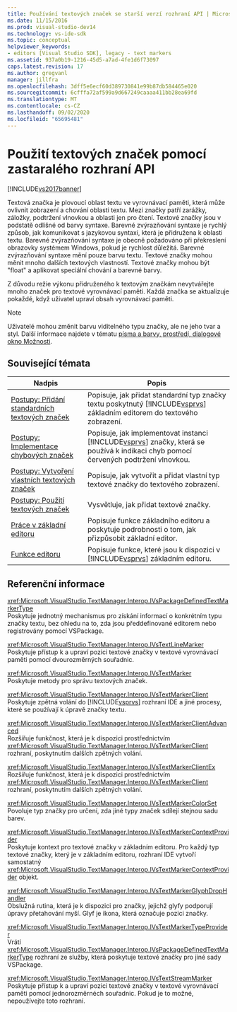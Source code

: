 ```yaml
---
title: Používání textových značek se starší verzí rozhraní API | Microsoft Docs
ms.date: 11/15/2016
ms.prod: visual-studio-dev14
ms.technology: vs-ide-sdk
ms.topic: conceptual
helpviewer_keywords:
- editors [Visual Studio SDK], legacy - text markers
ms.assetid: 937a0b19-1216-45d5-a7ad-4fe1d6f73097
caps.latest.revision: 17
ms.author: gregvanl
manager: jillfra
ms.openlocfilehash: 3dff5e6ecf60d389730841e99b87db584465e020
ms.sourcegitcommit: 6cfffa72af599a9d667249caaaa411bb28ea69fd
ms.translationtype: MT
ms.contentlocale: cs-CZ
ms.lasthandoff: 09/02/2020
ms.locfileid: "65695481"
---
```

# <a name="using-text-markers-with-the-legacy-api"></a>Použití textových značek pomocí zastaralého rozhraní API
[!INCLUDE[vs2017banner](../includes/vs2017banner.md)]

Textová značka je plovoucí oblast textu ve vyrovnávací paměti, která může ovlivnit zobrazení a chování oblasti textu. Mezi značky patří zarážky, záložky, podtržení vlnovkou a oblasti jen pro čtení. Textové značky jsou v podstatě odlišné od barvy syntaxe. Barevné zvýrazňování syntaxe je rychlý způsob, jak komunikovat s jazykovou syntaxí, která je přidružena k oblasti textu. Barevné zvýrazňování syntaxe je obecně požadováno při překreslení obrazovky systémem Windows, pokud je rychlost důležitá. Barevné zvýrazňování syntaxe mění pouze barvu textu. Textové značky mohou měnit mnoho dalších textových vlastností. Textové značky mohou být "float" a aplikovat speciální chování a barevné barvy.  
  
 Z důvodu režie výkonu přidruženého k textovým značkám nevytvářejte mnoho značek pro textové vyrovnávací paměti. Každá značka se aktualizuje pokaždé, když uživatel upraví obsah vyrovnávací paměti.  
  
> [!NOTE]
> Uživatelé mohou změnit barvu viditelného typu značky, ale ne jeho tvar a styl. Další informace najdete v tématu [písma a barvy, prostředí, dialogové okno Možnosti](../ide/reference/fonts-and-colors-environment-options-dialog-box.md).  
  
## <a name="related-topics"></a>Související témata  
  
|Nadpis|Popis|  
|-----------|-----------------|  
|[Postupy: Přidání standardních textových značek](../extensibility/how-to-add-standard-text-markers.md)|Popisuje, jak přidat standardní typ značky textu poskytnutý [!INCLUDE[vsprvs](../includes/vsprvs-md.md)] základním editorem do textového zobrazení.|  
|[Postupy: Implementace chybových značek](../extensibility/how-to-implement-error-markers.md)|Popisuje, jak implementovat instanci [!INCLUDE[vsprvs](../includes/vsprvs-md.md)] značky, která se používá k indikaci chyb pomocí červených podtržení vlnovkou.|  
|[Postupy: Vytvoření vlastních textových značek](../extensibility/how-to-create-custom-text-markers.md)|Popisuje, jak vytvořit a přidat vlastní typ textové značky do textového zobrazení.|  
|[Postupy: Použití textových značek](../extensibility/how-to-use-text-markers.md)|Vysvětluje, jak přidat textové značky.|  
|[Práce v základní editoru](../extensibility/inside-the-core-editor.md)|Popisuje funkce základního editoru a poskytuje podrobnosti o tom, jak přizpůsobit základní editor.|  
|[Funkce editoru](https://msdn.microsoft.com/bdac940d-1f14-4019-a01f-fd0bb3dc7198)|Popisuje funkce, které jsou k dispozici v [!INCLUDE[vsprvs](../includes/vsprvs-md.md)] základním editoru.|  
  
## <a name="reference"></a>Referenční informace  
 <xref:Microsoft.VisualStudio.TextManager.Interop.IVsPackageDefinedTextMarkerType>  
 Poskytuje jednotný mechanismus pro získání informací o konkrétním typu značky textu, bez ohledu na to, zda jsou předdefinované editorem nebo registrovány pomocí VSPackage.  
  
 <xref:Microsoft.VisualStudio.TextManager.Interop.IVsTextLineMarker>  
 Poskytuje přístup k a upraví pozici textové značky v textové vyrovnávací paměti pomocí dvourozměrných souřadnic.  
  
 <xref:Microsoft.VisualStudio.TextManager.Interop.IVsTextMarker>  
 Poskytuje metody pro správu textových značek.  
  
 <xref:Microsoft.VisualStudio.TextManager.Interop.IVsTextMarkerClient>  
 Poskytuje zpětná volání do [!INCLUDE[vsprvs](../includes/vsprvs-md.md)] rozhraní IDE a jiné procesy, které se používají k úpravě značky textu.  
  
 <xref:Microsoft.VisualStudio.TextManager.Interop.IVsTextMarkerClientAdvanced>  
 Rozšiřuje funkčnost, která je k dispozici prostřednictvím <xref:Microsoft.VisualStudio.TextManager.Interop.IVsTextMarkerClient> rozhraní, poskytnutím dalších zpětných volání.  
  
 <xref:Microsoft.VisualStudio.TextManager.Interop.IVsTextMarkerClientEx>  
 Rozšiřuje funkčnost, která je k dispozici prostřednictvím <xref:Microsoft.VisualStudio.TextManager.Interop.IVsTextMarkerClient> rozhraní, poskytnutím dalších zpětných volání.  
  
 <xref:Microsoft.VisualStudio.TextManager.Interop.IVsTextMarkerColorSet>  
 Povoluje typ značky pro určení, zda jiné typy značek sdílejí stejnou sadu barev.  
  
 <xref:Microsoft.VisualStudio.TextManager.Interop.IVsTextMarkerContextProvider>  
 Poskytuje kontext pro textové značky v základním editoru. Pro každý typ textové značky, který je v základním editoru, rozhraní IDE vytvoří samostatný <xref:Microsoft.VisualStudio.TextManager.Interop.IVsTextMarkerContextProvider> objekt.  
  
 <xref:Microsoft.VisualStudio.TextManager.Interop.IVsTextMarkerGlyphDropHandler>  
 Obslužná rutina, která je k dispozici pro značky, jejichž glyfy podporují úpravy přetahování myší. Glyf je ikona, která označuje pozici značky.  
  
 <xref:Microsoft.VisualStudio.TextManager.Interop.IVsTextMarkerTypeProvider>  
 Vrátí <xref:Microsoft.VisualStudio.TextManager.Interop.IVsPackageDefinedTextMarkerType> rozhraní ze služby, která poskytuje textové značky pro jiné sady VSPackage.  
  
 <xref:Microsoft.VisualStudio.TextManager.Interop.IVsTextStreamMarker>  
 Poskytuje přístup k a upraví pozici textové značky v textové vyrovnávací paměti pomocí jednorozměrnéch souřadnic. Pokud je to možné, nepoužívejte toto rozhraní.
